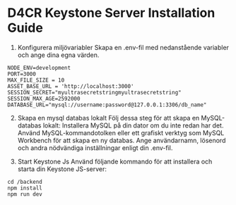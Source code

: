 # D4CR Keystone Server Installation Guide

1. Konfigurera miljövariabler
   Skapa en .env-fil med nedanstående variabler och ange dina egna värden.

```
NODE_ENV=development
PORT=3000
MAX_FILE_SIZE = 10
ASSET_BASE_URL = 'http://localhost:3000'
SESSION_SECRET="myultrasecretstringmyultrasecretstring"
SESSION_MAX_AGE=2592000
DATABASE_URL="mysql://username:password@127.0.0.1:3306/db_name"
```

2. Skapa en mysql databas lokalt
   Följ dessa steg för att skapa en MySQL-databas lokalt:
   Installera MySQL på din dator om du inte redan har det.
   Använd MySQL-kommandotolken eller ett grafiskt verktyg som MySQL Workbench för att skapa en ny databas. Ange användarnamn, lösenord och andra nödvändiga inställningar enligt din .env-fil.

3. Start Keystone Js
   Använd följande kommando för att installera och starta din Keystone JS-server:

```
cd /backend
npm install
npm run dev

```
